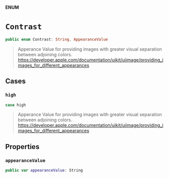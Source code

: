 **ENUM**

# `Contrast`

```swift
public enum Contrast: String, AppearanceValue
```

> Apperance Value for providing images with greater visual separation between adjoining colors.
> https://developer.apple.com/documentation/uikit/uiimage/providing_images_for_different_appearances

## Cases
### `high`

```swift
case high
```

> Apperance Value for providing images with greater visual separation between adjoining colors.
> https://developer.apple.com/documentation/uikit/uiimage/providing_images_for_different_appearances

## Properties
### `appearanceValue`

```swift
public var appearanceValue: String
```
